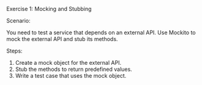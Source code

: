 Exercise 1: Mocking and Stubbing

Scenario:

You need to test a service that depends on an external API. Use Mockito to mock the
external API and stub its methods.

Steps:

1. Create a mock object for the external API.
2. Stub the methods to return predefined values.
3. Write a test case that uses the mock object. 
<!-- Ayush -->
